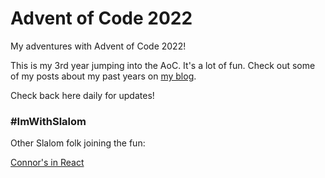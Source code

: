 # Advent of Code 2022

My adventures with Advent of Code 2022!

This is my 3rd year jumping into the AoC. It's a lot of fun. Check out some of my posts about my past years on [my blog](https://davidlozzi.com/tag/advent-of-code/).

Check back here daily for updates!

### #ImWithSlalom
Other Slalom folk joining the fun:

[Connor's in React](https://github.com/angusmccloud/aoc2022)
